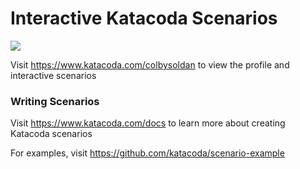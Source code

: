 # Interactive Katacoda Scenarios

[![](http://shields.katacoda.com/katacoda/colbysoldan/count.svg)](https://www.katacoda.com/colbysoldan "Get your profile on Katacoda.com")

Visit https://www.katacoda.com/colbysoldan to view the profile and interactive scenarios

### Writing Scenarios
Visit https://www.katacoda.com/docs to learn more about creating Katacoda scenarios

For examples, visit https://github.com/katacoda/scenario-example
